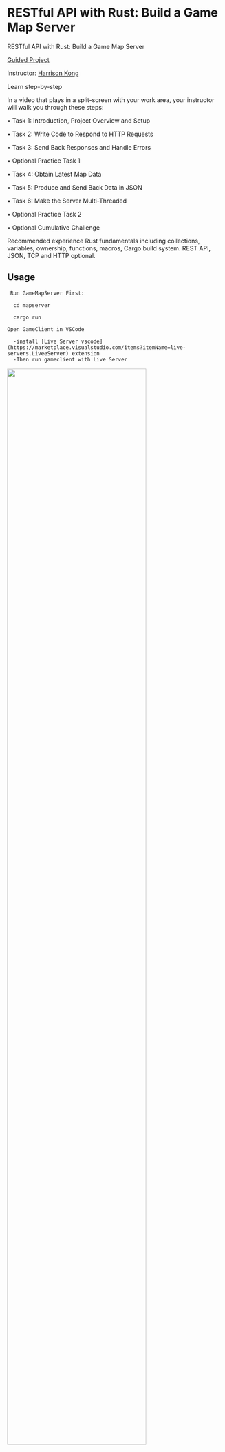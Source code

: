 # RESTful API with Rust: Build a Game Map Server
RESTful API with Rust: Build a Game Map Server

[Guided Project](https://www.coursera.org/projects/restful-api-rust-game-map-server#details)

Instructor: [Harrison Kong](https://www.coursera.org/instructor/harrisonkong)

Learn step-by-step

In a video that plays in a split-screen with your work area, your instructor will walk you through these steps:

•
Task 1: Introduction, Project Overview and Setup

•
Task 2: Write Code to Respond to HTTP Requests

•
Task 3: Send Back Responses and Handle Errors

•
Optional Practice Task 1

•
Task 4: Obtain Latest Map Data

•
Task 5: Produce and Send Back Data in JSON

•
Task 6: Make the Server Multi-Threaded

•
Optional Practice Task 2

•
Optional Cumulative Challenge

Recommended experience
Rust fundamentals including collections, variables, ownership, functions, macros, Cargo build system. REST API, JSON, TCP and HTTP optional.

## Usage
```
 Run GameMapServer First:

  cd mapserver

  cargo run 

Open GameClient in VSCode

  -install [Live Server vscode](https://marketplace.visualstudio.com/items?itemName=live-servers.LiveeServer) extension
  -Then run gameclient with Live Server
```


<img src="https://d3njjcbhbojbot.cloudfront.net/api/utilities/v1/imageproxy/https://d15cw65ipctsrr.cloudfront.net/ce/b5346617124d668c9a424625827d63/Screenshot-2024-06-20-at-11.53.57-PM.png?auto=format%2Ccompress&dpr=1&w=200&h=150&fit=crop" width="80%" style="max-width: 80%;" />

